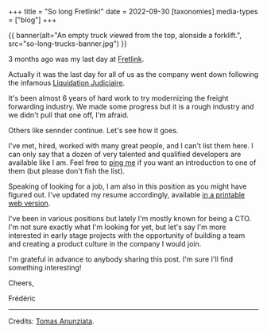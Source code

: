 +++
title = "So long Fretlink!"
date = 2022-09-30
[taxonomies]
media-types = ["blog"]
+++

{{ banner(alt="An empty truck viewed from the top, alonside a forklift.", src="so-long-trucks-banner.jpg") }}

3 months ago was my last day at [Fretlink](https://www.linkedin.com/company/fretlink/).

Actually it was the last day for all of us as the company went down following the infamous [Liquidation Judiciaire](https://fr.wikipedia.org/wiki/Liquidation_judiciaire_en_droit_fran%C3%A7ais).

It's been almost 6 years of hard work to try modernizing the freight forwarding industry. We made some progress but it is a rough industry and we didn't pull that one off, I'm afraid.

Others like sennder continue. Let's see how it goes.

I've met, hired, worked with many great people, and I can't list them here. I can only say that a dozen of very talented and qualified developers are available like I am. Feel free to [ping me](mailto:contact@frederic.menou.me) if you want an introduction to one of them (but please don't fish the list).

Speaking of looking for a job, I am also in this position as you might have figured out. I've updated my resume accordingly, available [in a printable web version](/resume.html).

I've been in various positions but lately I'm mostly known for being a CTO.
I'm not sure exactly what I'm looking for yet, but let's say I'm more interested in early stage projects with the opportunity of building a team and creating a product culture in the company I would join.

I'm grateful in advance to anybody sharing this post. I'm sure I'll find something interesting!

Cheers,

Frédéric

* * *

Credits: [Tomas Anunziata](https://www.pexels.com/@tomas-anunziata-129267/).
